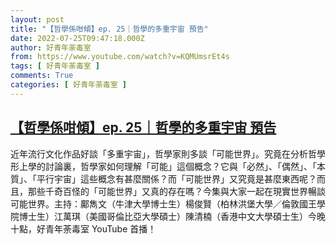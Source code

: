 ```yaml
---
layout: post
title: "【哲學係咁傾】ep. 25｜哲學的多重宇宙 預告"
date: 2022-07-25T09:47:18.000Z
author: 好青年荼毒室
from: https://www.youtube.com/watch?v=KQMUmsrEt4s
tags: [ 好青年荼毒室 ]
comments: True
categories: [ 好青年荼毒室 ]
---
```

<!--1658742438000-->
[【哲學係咁傾】ep. 25｜哲學的多重宇宙 預告](https://www.youtube.com/watch?v=KQMUmsrEt4s)
------

<div>
近年流行文化作品好談「多重宇宙」，哲學家則多談「可能世界」。究竟在分析哲學形上學的討論裏，哲學家如何理解「可能」這個概念？它與「必然」、「偶然」、「本質」、「平行宇宙」這些概念有甚麼關係？而「可能世界」又究竟是甚麼東西呢？而且，那些千奇百怪的「可能世界」又真的存在嗎？今集與大家一起在現實世界暢談可能世界。主持：鄺雋文（牛津大學博士生）楊俊賢（柏林洪堡大學／倫敦國王學院博士生）江萬琪（美國哥倫比亞大學碩士）陳清楠（香港中文大學碩士生）今晚十點，好青年荼毒室 YouTube 首播！
</div>
